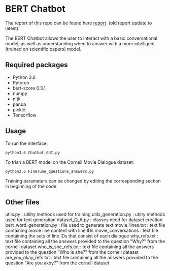 # BERT Chatbot 
The report of this repo can be found here [report](./DL_Prediction_BERT.pdf).
(old report update to latest)


The BERT Chatbot allows the user to interact with a basic conversational model, as well as understanding when to answer with a more intelligent (trained on scientific papers) model.

## Required packages
- Python 3.6
- Pytorch 
- bert-score 0.3.1
- numpy
- nltk
- panda
- pickle
- Tensorflow

## Usage
To run the interface:
```
python3.6 Chatbot_GUI.py
```

To trian a BERT model on the Cornell Movie Dialogue dataset:
```
python3.6 FineTune_questions_answers.py
```
Training parameters can be changed by editing the corresponding section in beginning of the code

## Other files
utils.py :  utility methods used for training
utils_generation.py : utilty methods used for text generation
dataset_Q_A.py : classes need for dataset creation
bert_word_generation.py : file used to generate text
movie_lines.txt : text file containing movie line content with line IDs
movie_conversations : text file containing the sets of line IDs that consist of each dialogue
why_refs.txt : text file containing all the answers provided to the question "Why?" from the cornell dataset
who_is_she_refs.txt : text file containing all the answers provided to the question "Who is she?" from the cornell dataset
are_you_okay_refs.txt : text file containing all the answers provided to the question "Are you akoy?" from the cornell dataset

